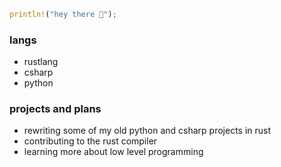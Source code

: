```rs
println!("hey there 👋");
```
### langs
- rustlang
- csharp
- python

### projects and plans
- rewriting some of my old python and csharp projects in rust
- contributing to the rust compiler
- learning more about low level programming

